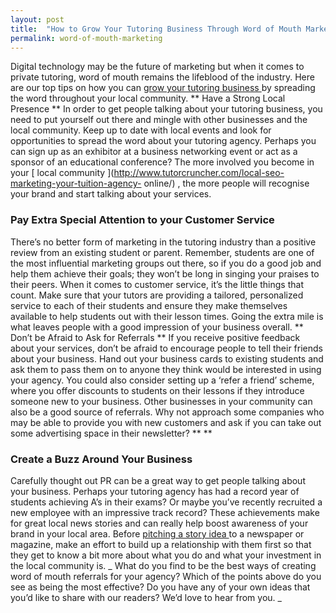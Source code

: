 ```yaml
---
layout: post
title:  "How to Grow Your Tutoring Business Through Word of Mouth Marketing"
permalink: word-of-mouth-marketing
---
```

Digital technology may be the future of marketing but when it comes to private
tutoring, word of mouth remains the lifeblood of the industry. Here are our
top tips on how you can [ grow your tutoring business
](http://www.tutorcruncher.com/how-to-make-your-tutoring-agency-stand-out/) by
spreading the word throughout your local community. ** Have a Strong Local
Presence ** In order to get people talking about your tutoring business, you
need to put yourself out there and mingle with other businesses and the local
community. Keep up to date with local events and look for opportunities to
spread the word about your tutoring agency. Perhaps you can sign up as an
exhibitor at a business networking event or act as a sponsor of an educational
conference? The more involved you become in your [ local community
](http://www.tutorcruncher.com/local-seo-marketing-your-tuition-agency-
online/) , the more people will recognise your brand and start talking about
your services. 

### Pay Extra Special Attention to your Customer Service

There’s no better form of marketing in the tutoring industry than a positive
review from an existing student or parent. Remember, students are one of the
most influential marketing groups out there, so if you do a good job and help
them achieve their goals; they won’t be long in singing your praises to their
peers. When it comes to customer service, it’s the little things that count.
Make sure that your tutors are providing a tailored, personalized service to
each of their students and ensure they make themselves available to help
students out with their lesson times. Going the extra mile is what leaves
people with a good impression of your business overall. ** Don’t be Afraid to
Ask for Referrals ** If you receive positive feedback about your services,
don’t be afraid to encourage people to tell their friends about your business.
Hand out your business cards to existing students and ask them to pass them on
to anyone they think would be interested in using your agency. You could also
consider setting up a ‘refer a friend’ scheme, where you offer discounts to
students on their lessons if they introduce someone new to your business.
Other businesses in your community can also be a good source of referrals. Why
not approach some companies who may be able to provide you with new customers
and ask if you can take out some advertising space in their newsletter? ** **

### Create a Buzz Around Your Business

Carefully thought out PR can be a
great way to get people talking about your business. Perhaps your tutoring
agency has had a record year of students achieving A’s in their exams? Or
maybe you’ve recently recruited a new employee with an impressive track
record? These achievements make for great local news stories and can really
help boost awareness of your brand in your local area. Before [ pitching a
story idea ](http://www.tutorcruncher.com/marketing-via-print-and-online/) to
a newspaper or magazine, make an effort to build up a relationship with them
first so that they get to know a bit more about what you do and what your
investment in the local community is. _ What do you find to be the best ways
of creating word of mouth referrals for your agency? Which of the points above
do you see as being the most effective? Do you have any of your own ideas that
you’d like to share with our readers? We’d love to hear from you. _
